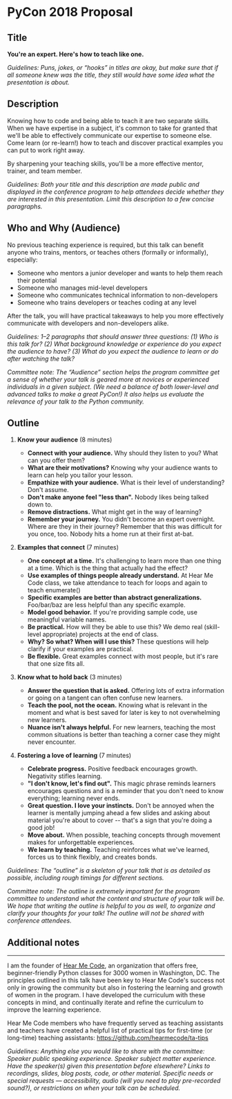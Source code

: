 # PyCon 2018 Proposal

## Title
**You're an expert. Here's how to teach like one.**

_Guidelines: Puns, jokes, or “hooks” in titles are okay, but make sure that if all someone knew was the title, they still would have some idea what the presentation is about._

## Description
Knowing how to code and being able to teach it are two separate skills. When we have expertise in a subject, it's common to take for granted that we'll be able to effectively communicate our expertise to someone else. Come learn (or re-learn!) how to teach and discover practical examples you can put to work right away.

By sharpening your teaching skills, you'll be a more effective mentor, trainer, and team member.

_Guidelines: Both your title and this description are made public and displayed in the conference program to help attendees decide whether they are interested in this presentation. Limit this description to a few concise paragraphs._

## Who and Why (Audience)
No previous teaching experience is required, but this talk can benefit anyone who trains, mentors, or teaches others (formally or informally), especially: 
* Someone who mentors a junior developer and wants to help them reach their potential
* Someone who manages mid-level developers
* Someone who communicates technical information to non-developers
* Someone who trains developers or teaches coding at any level

After the talk, you will have practical takeaways to help you more effectively communicate with developers and non-developers alike.

_Guidelines: 1–2 paragraphs that should answer three questions: (1) Who is this talk for? (2) What background knowledge or experience do you expect the audience to have? (3) What do you expect the audience to learn or do after watching the talk?_

_Committee note: The “Audience” section helps the program committee get a sense of whether your talk is geared more at novices or experienced individuals in a given subject. (We need a balance of both lower-level and advanced talks to make a great PyCon!) It also helps us evaluate the relevance of your talk to the Python community._

## Outline
1. **Know your audience** (8 minutes)
    * **Connect with your audience.** Why should they listen to you? What can you offer them?
    * **What are their motivations?** Knowing why your audience wants to learn can help you tailor your lesson.
    * **Empathize with your audience.** What is their level of understanding? Don't assume.
    * **Don't make anyone feel "less than".** Nobody likes being talked down to.
    * **Remove distractions.** What might get in the way of learning?
    * **Remember your journey.** You didn't become an expert overnight. Where are they in their journey? Remember that this was difficult for you once, too. Nobody hits a home run at their first at-bat.

2. **Examples that connect** (7 minutes)
    * **One concept at a time.** It's challenging to learn more than one thing at a time. Which is the thing that actually had the effect?
    * **Use examples of things people already understand.** At Hear Me Code class, we take attendance to teach for loops and again to teach enumerate()
    * **Specific examples are better than abstract generalizations.** Foo/bar/baz are less helpful than any specific example.
    * **Model good behavior.**  If you're providing sample code, use meaningful variable names.
    * **Be practical.** How will they be able to use this? We demo real (skill-level appropriate) projects at the end of class.
    * **Why? So what? When will I use this?** These questions will help clarify if your examples are practical.
    * **Be flexible.** Great examples connect with most people, but it's rare that one size fits all.

3. **Know what to hold back** (3 minutes)
    * **Answer the question that is asked.** Offering lots of extra information or going on a tangent can often confuse new learners.
    * **Teach the pool, not the ocean.** Knowing what is relevant in the moment and what is best saved for later is key to not overwhelming new learners.
    * **Nuance isn't always helpful.** For new learners, teaching the most common situations is better than teaching a corner case they might never encounter.

4. **Fostering a love of learning** (7 minutes)
    * **Celebrate progress.** Positive feedback encourages growth. Negativity stifles learning.
    * **"I don't know, let's find out".** This magic phrase reminds learners encourages questions and is a reminder that you don't need to know everything; learning never ends.
    * **Great question. I love your instincts.** Don't be annoyed when the learner is mentally jumping ahead a few slides and asking about material you're about to cover -- that's a sign that you're doing a good job!
    * **Move about.** When possible, teaching concepts through movement makes for unforgettable experiences.
    * **We learn by teaching.** Teaching reinforces what we've learned, forces us to think flexibly, and creates bonds.

_Guidelines: The “outline” is a skeleton of your talk that is as detailed as possible, including rough timings for different sections._

_Committee note: The outline is extremely important for the program committee to understand what the content and structure of your talk will be. We hope that writing the outline is helpful to you as well, to organize and clarify your thoughts for your talk! The outline will not be shared with conference attendees._

## Additional notes
-----
I am the founder of [Hear Me Code](https://hearmecode.com/), an organization that offers free, beginner-friendly Python classes for 3000 women in Washington, DC. The principles outlined in this talk have been key to Hear Me Code's success not only in growing the community but also in fostering the learning and growth of women in the program. I have developed the curriculum with these concepts in mind, and continually iterate and refine the curriculum to improve the learning experience.

Hear Me Code members who have frequently served as teaching assistants and teachers have created a helpful list of practical tips for first-time (or long-time) teaching assistants: https://github.com/hearmecode/ta-tips

_Guidelines: Anything else you would like to share with the committee:
Speaker public speaking experience.
Speaker subject matter experience.
Have the speaker(s) given this presentation before elsewhere?
Links to recordings, slides, blog posts, code, or other material. 
Specific needs or special requests — accessibility, audio (will you need to play pre-recorded sound?), or restrictions on when your talk can be scheduled._
